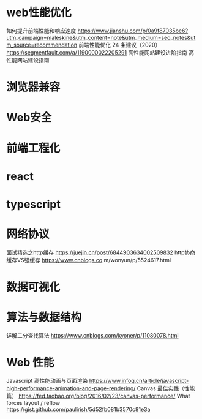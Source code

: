 # web性能优化
  如何提升前端性能和响应速度
  https://www.jianshu.com/p/0a9f87035be6?utm_campaign=maleskine&utm_content=note&utm_medium=seo_notes&utm_source=recommendation
  前端性能优化 24 条建议（2020）
  https://segmentfault.com/a/1190000022205291
  高性能网站建设进阶指南
  高性能网站建设指南

# 浏览器兼容

# Web安全

# 前端工程化

# react

# typescript

# 网络协议
  面试精选之http缓存
  https://juejin.cn/post/6844903634002509832
  http协商缓存VS强缓存
  https://www.cnblogs.co m/wonyun/p/5524617.html

# 数据可视化

# 算法与数据结构
  详解二分查找算法
  https://www.cnblogs.com/kyoner/p/11080078.html

# Web 性能
  Javascript 高性能动画与页面渲染
  https://www.infoq.cn/article/javascript-high-performance-animation-and-page-rendering/
  Canvas 最佳实践（性能篇）
  https://fed.taobao.org/blog/2016/02/23/canvas-performance/
  What forces layout / reflow
  https://gist.github.com/paulirish/5d52fb081b3570c81e3a

